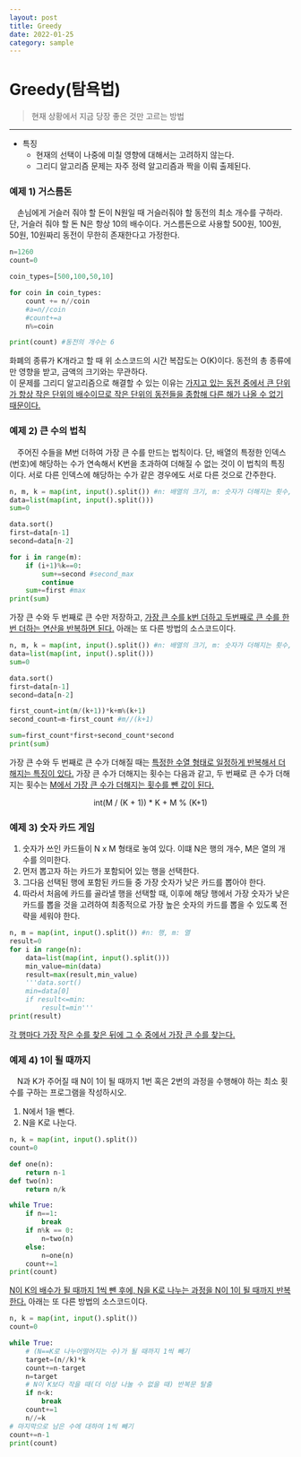 ```yaml
---
layout: post
title: Greedy
date: 2022-01-25
category: sample
---
```

# Greedy(탐욕법)
> 현재 상황에서 지금 당장 좋은 것만 고르는 방법

---
+ 특징
	- 현재의 선택이 나중에 미칠 영향에 대해서는 고려하지 않는다.  
	- 그리디 알고리즘 문제는 자주 정력 알고리즘과 짝을 이뤄 출제된다.

### 예제 1) 거스름돈
 　손님에게 거슬러 줘야 할 돈이 N원일 때 거슬러줘야 할 동전의 최소 개수를 구하라. 단, 거슬러 줘야 할 돈 N은 항상 10의 배수이다. 거스름돈으로 사용할 500원, 100원, 50원, 10원짜리 동전이 무한히 존재한다고 가정한다.

```python
n=1260
count=0

coin_types=[500,100,50,10]

for coin in coin_types:
	count += n//coin
	#a=n//coin
	#count+=a
	n%=coin

print(count) #동전의 개수는 6
```
화폐의 종류가 K개라고 할 때 위 소스코드의 시간 복잡도는 O(K)이다. 동전의 총 종류에만 영향을 받고, 금액의 크기와는 무관하다.  
이 문제를 그리디 알고리즘으로 해결할 수 있는 이유는 <u>가지고 있는 동전 중에서 큰 단위가 항상 작은 단위의 배수이므로 작은 단위의 동전들을 종합해 다른 해가 나올 수 없기 때문이다.</u>  
### 예제 2) 큰 수의 법칙
　주어진 수들을 M번 더하여 가장 큰 수를 만드는 법칙이다. 단, 배열의 특정한 인덱스(번호)에 해당하는 수가 연속해서 K번을 초과하여 더해질 수 없는 것이 이 법칙의 특징이다. 서로 다른 인덱스에 해당하는 수가 같은 경우에도 서로 다른 것으로 간주한다.

```python
n, m, k = map(int, input().split()) #n: 배열의 크기, m: 숫자가 더해지는 횟수, k: 초과횟수
data=list(map(int, input().split()))
sum=0

data.sort()
first=data[n-1]
second=data[n-2]

for i in range(m):
    if (i+1)%k==0:
        sum+=second #second_max
        continue
    sum+=first #max
print(sum)
```
가장 큰 수와 두 번째로 큰 수만 저장하고, <u>가장 큰 수를 k번 더하고 두번째로 큰 수를 한 번 더하는 연산을 반복하면 된다.</u> 아래는 또 다른 방법의 소스코드이다.

```python
n, m, k = map(int, input().split()) #n: 배열의 크기, m: 숫자가 더해지는 횟수, k: 초과횟수
data=list(map(int, input().split()))
sum=0

data.sort()
first=data[n-1]
second=data[n-2]

first_count=int(m/(k+1))*k+m%(k+1)
second_count=m-first_count #m//(k+1)

sum=first_count*first+second_count*second
print(sum)
```
가장 큰 수와 두 번째로 큰 수가 더해질 때는 <u>특정한 수열 형태로 일정하게 반복해서 더해지는 특징이 있다.</u> 가장 큰 수가 더해지는 횟수는 다음과 같고, 두 번째로 큰 수가 더해지는 횟수는 <u>M에서 가장 큰 수가 더해지는 횟수를 뺀 값이 된다.</u>
<center>int(M / (K + 1)) * K + M % (K+1)</center>

### 예제 3) 숫자 카드 게임
1. 숫자가 쓰인 카드들이 N x M 형태로 놓여 있다. 이떄 N은 행의 개수, M은 열의 개수를 의미한다.
2. 먼저 뽑고자 하는 카드가 포함되어 있는 행을 선택한다.
3. 그다음 선택된 행에 포함된 카드들 중 가장 숫자가 낮은 카드를 뽑아야 한다.
4. 따라서 처음에 카드를 골라낼 행을 선택할 때, 이후에 해당 행에서 가장 숫자가 낮은 카드를 뽑을 것을 고려하여 최종적으로 가장 높은 숫자의 카드를 뽑을 수 있도록 전략을 세워야 한다.
```python
n, m = map(int, input().split()) #n: 행, m: 열
result=0
for i in range(n):
    data=list(map(int, input().split()))
    min_value=min(data)
    result=max(result,min_value)
    '''data.sort()
    min=data[0]
    if result<=min:
        result=min'''
print(result)
```
<u>각 행마다 가장 작은 수를 찾은 뒤에 그 수 중에서 가장 큰 수를 찾는다.</u>

### 예제 4) 1이 될 때까지
　N과 K가 주어질 때 N이 1이 될 때까지 1번 혹은 2번의 과정을 수행해야 하는 최소 횟수를 구하는 프로그램을 작성하시오.
1. N에서 1을 뺀다.
2. N을 K로 나눈다.

```python
n, k = map(int, input().split())
count=0

def one(n):
    return n-1
def two(n):
    return n/k

while True:
    if n==1:
        break
    if n%k == 0:
        n=two(n)
    else:
        n=one(n)
    count+=1
print(count)
```
<u>N이 K의 배수가 될 때까지 1씩 뺀 후에, N을 K로 나누는 과정을 N이 1이 될 때까지 반복한다.</u> 아래는 또 다른 방법의 소스코드이다.
```python
n, k = map(int, input().split())
count=0

while True:
    # (N==K로 나누어떨어지는 수)가 될 때까지 1씩 빼기
    target=(n//k)*k
    count+=n-target
    n=target
    # N이 K보다 작을 때(더 이상 나눌 수 없을 때) 반복문 탈출
    if n<k:
        break
    count+=1
    n//=k
# 마지막으로 남은 수에 대하여 1씩 빼기
count+=n-1
print(count)
```







